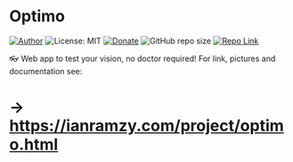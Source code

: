 # Optimo
[![Author](https://img.shields.io/badge/Author-ianramzy-brightgreen.svg)](https://ianramzy.com)
![License: MIT](https://img.shields.io/badge/License-MIT-yellow.svg) 
[![Donate](https://img.shields.io/badge/Donate-PayPal-brightgreen.svg)](https://paypal.me/ianramzy)
![GitHub repo size](https://img.shields.io/github/repo-size/ianramzy/optimo.svg)
[![Repo Link](https://img.shields.io/badge/Repo-Link-black.svg)](https://github.com/ianramzy/optimo)

👓 Web app to test your vision, no doctor required!
For link, pictures and documentation see:
# → https://ianramzy.com/project/optimo.html

